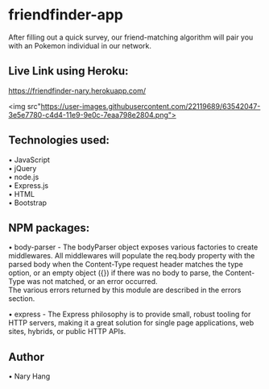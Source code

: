 
# friendfinder-app 

After filling out a quick survey, our friend-matching algorithm will pair you with an Pokemon individual in our network.  

## Live Link using Heroku:  
https://friendfinder-nary.herokuapp.com/  

<img src"https://user-images.githubusercontent.com/22119689/63542047-3e5e7780-c4d4-11e9-9e0c-7eaa798e2804.png">

## Technologies used:
•	JavaScript   
•	jQuery  
•	node.js  
•	Express.js  
•	HTML  
•	Bootstrap   

## NPM packages:
•	body-parser - The bodyParser object exposes various factories to create middlewares. All middlewares will populate the req.body property with the parsed body when the Content-Type request header matches the type option, or an empty object ({}) if there was no body to parse, the Content-Type was not matched, or an error occurred.  
The various errors returned by this module are described in the errors section.  

•	express - The Express philosophy is to provide small, robust tooling for HTTP servers, making it a great solution for single page applications, web sites, hybrids, or public HTTP APIs.  

## Author
•	Nary Hang



